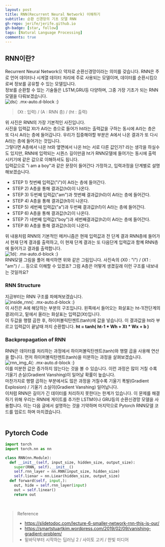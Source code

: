 ```yaml
---
layout: post 
title: RNN(Recurrent Neural Network) 이해하기
subtitle: 순환 신경망의 기초 모델 RNN
gh-repo: jerife/jerife.github.io
gh-badge: [star, follow]
tags: [Natural Language Processing]
comments: true
---
```


## RNN이란?
Recurrent Neural Network으 약자로 순환신경망이라는 의미를 갖습니다. RNN은 주로 언어 데이터나 시계열 데이터 처리에 주로 사용되는 모델이며,  데이터를 순환시킴으로써 정보를 공유할 수 있는 모델입니다.<br/>
정보를 순환할 수 있는 기술들은 LSTM,GRU등 다양하며, 그중 가장 기초가 되는 RNN모델을 다뤄보겠습니다. <br/>
![ds](https://user-images.githubusercontent.com/68190553/120885276-0b429500-c623-11eb-9a2b-6130d4b60ae9.png){: .mx-auto.d-block :} 
> (Xt : 입력) / (A : RNN 층) / (ht : 출력)

위 사진은 RNN의 가장 기본적인 사진입니다. <br/>
사진을 입력값 Xt가 A라는 층으로 들어가 ht라는 출력값을 구하는 동시에 A라는 층은 또 다시 A라는 층에 들어갑니다.
우리가 집중해야할 부분은 A에서 나온 결과가 또 다시 A라는 층에 들어가는 것입니다.<br/>
그렇다면 A층에서 나온 ht와 옆면에서 나온 ht는 서로 다른 값인가? 라는 생각을 하실수도 있지만, RNN에 입력되는 시퀀스 길이만큼 ht가 RNN모델에 들어가는 동시에 출력 시키기에 같은 값으로 이해하셔도 됩니다. <br/>
입력값으로 "i am a boy"과 같은 문장이 들어간다 가정하고, 입력과정을 단계별로 설명해보겠습니다.<br/>
* STEP 1) 첫번째 입력값("i")이 A라는 층에 들어간다.
* STEP 2) A층을 통해 결과값(h0)이 나온다. 
* STEP 3) 두번째 입력값("am")과 첫번째 결과값(h0)이 A라는 층에 들어간다.
* STEP 4) A층을 통해 결과값(h1)이 나온다.
* STEP 5) 세번째 입력값("a")과 두번째 결과값(h1)이 A라는 층에 들어간다.
* STEP 6) A층을 통해 결과값(h2)이 나온다.
* STEP 7) 네번째 입력값("boy")과 세번째결과값(h2)이 A라는 층에 들어간다.
* STEP 8) A층을 통해 결과값(h3)이 나온다.

위 내용처럼 RNN의 기본적인 메커니즘은 현재 입력값과 전 단계 결과 RNN층에 들어가서 현재 단계 결과를 출력하고, 이 현재 단계 결과는 또 다음단계 입력값과 함꼐 RNN층에 들어가고 결과를 출력합니다. <br/>
![1d](https://user-images.githubusercontent.com/68190553/120886482-2e704300-c629-11eb-82ec-0b5b9064e2b9.png){: .mx-auto.d-block :} <br/>
RNN모델 그림을 풀어 해석하면 위와 같은 그림입니다. 사진속의 (X0 : "i") / (X1 : "am") / ... 등으로 이해할 수 있겠죠? 그럼 A층은 어떻게 생겼길래 이런 구조를 내보내는 것일까요?

### RNN Structure
지금부터는 RNN 구조를 파헤쳐보겠습니다. <br/>
![inside_rnn](https://user-images.githubusercontent.com/68190553/120886682-13ea9980-c62a-11eb-86d8-b4de6468cfbd.jpg){: .mx-auto.d-block :} <br/>
이 사진은 A에 해당하는 부분의 구조입니다. 왼쪽에서 들어오는 화살표는 ht-1(전단계의 결과)이고, 밑에서 올라는 화살표는 입력값(Xt)입니다. <br/>
이 두값을 행렬 곱한 후, 하이퍼볼릭탄젠트(tanh)에 값을 넣습니다. 이 결과값을 ht라 부르고 입력값이 끝날때 까지 순환합니다.
**ht = tanh( ht-1 * Wh + Xt * Wx + b )**

### Backpropagation of RNN
RNN은 데이터를 처리하는 과정에서 하이퍼볼릭탄젠트(tanh)와 행렬 곱을 사용해 연산을 합니다. 
먼저 하이퍼볼릭탄젠트(tanh)을 미분하는 과정을 살펴보겠습니다.<br/>
![rnn_img_4](https://user-images.githubusercontent.com/68190553/120896665-82951a80-c65d-11eb-9ff1-2fc647a82324.png){: .mx-auto.d-block :} <br/>
이를 미분한 값은 증가하지 않는다는 것을 볼 수 있습니다. 이런 과정은 많이 거칠 수록 기울기 손실(Gradient Vanshing)이 일어날 확률이 높습니다. <br/>
마찬가지로 행렬 곱하는 부분에서도 많은 과정을 거칠수록 기울기 폭발(Gradient Explosion) / 기울기 소실이(Gradient Vanshing) 일어납니다. <br/>
이처럼 RNN은 길이가 긴 데이터를 처리하지 못한다는 한계가 있습니다. 이 문제를 해결하기 위해 우리는 RNN에 게이트를 추가한 LSTM이나 GRU등의 순환신경망 모델을 사용합니다. 이는 다음 글에서 설명하는 것을 기약하며 마지막으로 Pytorch RNN모델 코드를 업로드 하며 마치겠습니다. <br/><br/>

## Pytorch Code
```python
import torch
import torch.nn as nn

class RNN(nn.Module):
  def __init__(self, input_size, hidden_size, output_size):
    super(RNN, self).__init__()
    self.rnn_layer = nn.RNN(input_size, hidden_size)
    self.lienar = nn.Liear(hidden_size, output_size)
  def forward(self, input,):
    out, hide = self.rnn_layer(input)
    out = self.linear()
    return out
```  
<br/>

> Reference
> * https://slidetodoc.com/lecture-6-smaller-network-rnn-this-is-our/
> * https://smartstuartkim.wordpress.com/2019/02/09/vanishing-gradient-problem/
> * 밑바닥부터 시작하는 딥러닝 2 / 사이토 고키 / 한빛 미디어
